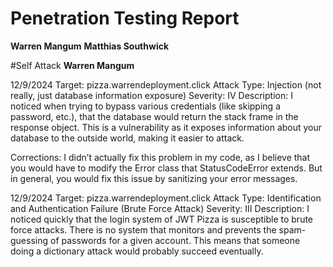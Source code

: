 # Penetration Testing Report

**Warren Mangum**
**Matthias Southwick**

#Self Attack
**Warren Mangum**

12/9/2024
Target: pizza.warrendeployment.click
Attack Type: Injection (not really, just database information exposure)
Severity: IV
Description: I noticed when trying to bypass various credentials (like skipping a password, etc.), that the database would return the stack frame in the response object. This is a vulnerability as it exposes information about your database to the outside world, making it easier to attack.



Corrections: I didn’t actually fix this problem in my code, as I believe that you would have to modify the Error class that StatusCodeError extends. But in general, you would fix this issue by sanitizing your error messages.


12/9/2024
Target: pizza.warrendeployment.click
Attack Type: Identification and Authentication Failure (Brute Force Attack)
Severity: III
Description: I noticed quickly that the login system of JWT Pizza is susceptible to brute force attacks. There is no system that monitors and prevents the spam-guessing of passwords for a given account. This means that someone doing a dictionary attack would probably succeed eventually.
